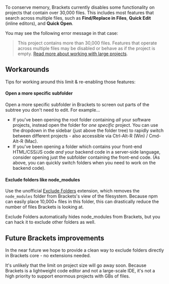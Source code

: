 To conserve memory, Brackets currently disables some functionality on projects that contain over 30,000 files. This includes most features that search across multiple files, such as **Find/Replace in Files**, **Quick Edit** (inline editors), and **Quick Open**.

You may see the following error message in that case:
> This project contains more than 30,000 files. Features that operate across multiple files may be disabled or behave as if the project is empty. <a href='https://github.com/brackets-cont/brackets/wiki/Large-Projects'>Read more about working with large projects</a>.

## Workarounds

Tips for working around this limit & re-enabling those features:

#### Open a more specific subfolder

Open a more specific subfolder in Brackets to screen out parts of the subtree you don't need to edit. For example...

* If you've been opening the root folder containing _all_ your software projects, instead open the folder for _one specific_ project. You can use the dropdown in the sidebar (just above the folder tree) to rapidly switch between different projects - also accessible via Ctrl-Alt-R (Win) / Cmd-Alt-R (Mac).
* If you've been opening a folder which contains your front-end HTML/CSS/JS code _and_ your backend code in a server-side language, consider opening just the subfolder containing the front-end code. (As above, you can quickly switch folders when you need to work on the backend code).

#### Exclude folders like node_modules

Use the unofficial [Exclude Folders](https://github.com/gruehle/exclude-folders) extension, which removes the `node_modules` folder from Brackets's view of the filesystem. Because npm can easily place 10,000+ files in this folder, this can drastically reduce the number of files Brackets is looking at.

Exclude Folders automatically hides node_modules from Brackets, but you can hack it to exclude other folders as well. 

## Future Brackets improvements

In the near future we hope to provide a clean way to exclude folders directly in Brackets core - no extensions needed.

It's unlikely that the limit on project size will go away soon. Because Brackets is a lightweight code editor and not a large-scale IDE, it's not a high priority to support enormous projects with GBs of files. 